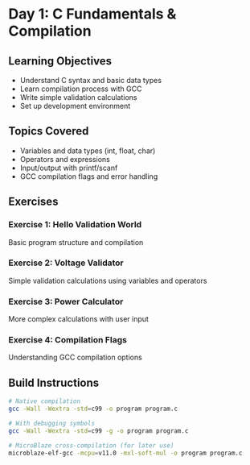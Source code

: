 # Day 1: C Fundamentals & Compilation

## Learning Objectives
- Understand C syntax and basic data types
- Learn compilation process with GCC
- Write simple validation calculations
- Set up development environment

## Topics Covered
- Variables and data types (int, float, char)
- Operators and expressions
- Input/output with printf/scanf
- GCC compilation flags and error handling

## Exercises

### Exercise 1: Hello Validation World
Basic program structure and compilation

### Exercise 2: Voltage Validator
Simple validation calculations using variables and operators

### Exercise 3: Power Calculator
More complex calculations with user input

### Exercise 4: Compilation Flags
Understanding GCC compilation options

## Build Instructions

```bash
# Native compilation
gcc -Wall -Wextra -std=c99 -o program program.c

# With debugging symbols
gcc -Wall -Wextra -std=c99 -g -o program program.c

# MicroBlaze cross-compilation (for later use)
microblaze-elf-gcc -mcpu=v11.0 -mxl-soft-mul -o program program.c
```